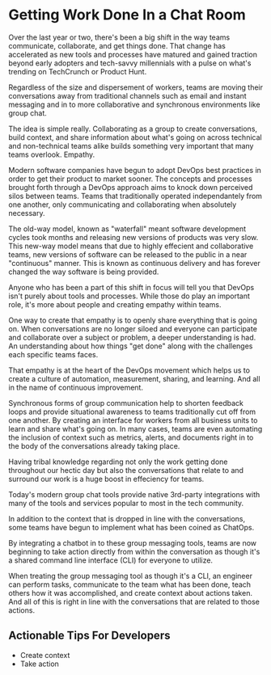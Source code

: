 # Getting Work Done In a Chat Room

Over the last year or two, there's been a big shift in the way teams communicate, collaborate, and get things done. That change has accelerated as new tools and processes have matured and gained traction beyond early adopters and tech-savvy millennials with a pulse on what's trending on TechCrunch or Product Hunt. 

Regardless of the size and dispersement of workers, teams are moving their conversations away from traditional channels such as email and instant messaging and in to more collaborative and synchronous environments like group chat.

The idea is simple really. Collaborating as a group to create conversations, build context, and share information about what's going on across technical and non-technical teams alike builds something very important that many teams overlook. Empathy.

Modern software companies have begun to adopt DevOps best practices in order to get their product to market sooner. The concepts and processes brought forth through a DevOps approach aims to knock down perceived silos between teams. Teams that traditionally operated independantely from one another, only communicating and collaborating when absolutely necessary.

The old-way model, known as "waterfall" meant software development cycles took months and releasing new versions of products was very slow. This new-way model means that due to highly effecient and collaborative teams, new versions of software can be released to the public in a near "continuous" manner. This is known as continuous delivery and has forever changed the way software is being provided.

Anyone who has been a part of this shift in focus will tell you that DevOps isn't purely about tools and processes. While those do play an important role, it's more about people and creating empathy within teams.

One way to create that empathy is to openly share everything that is going on. When conversations are no longer siloed and everyone can participate and collaborate over a subject or problem, a deeper understanding is had. An understanding about how things "get done" along with the challenges each specific teams faces.

That empathy is at the heart of the DevOps movement which helps us to create a culture of automation, measurement, sharing, and learning. And all in the name of continuous improvement.

Synchronous forms of group communication help to shorten feedback loops and provide situational awareness to teams traditionally cut off from one another. By creating an interface for workers from all business units to learn and share what's going on. In many cases, teams are even automating the inclusion of context such as metrics, alerts, and documents right in to the body of the conversations already taking place.

Having tribal knowledge regarding not only the work getting done throughout our hectic day but also the conversations that relate to and surround our work is a huge boost in effeciency for teams. 

Today's modern group chat tools provide native 3rd-party integrations with many of the tools and services popular to most in the tech community.

In addition to the context that is dropped in line with the conversations, some teams have begun to implement what has been coined as ChatOps.

By integrating a chatbot in to these group messaging tools, teams are now beginning to take action directly from within the conversation as though it's a shared command line interface (CLI) for everyone to utilize. 

When treating the group messaging tool as though it's a CLI, an engineer can perform tasks, communicate to the team what has been done, teach others how it was accomplished, and create context about actions taken. And all of this is right in line with the conversations that are related to those actions.

## Actionable Tips For Developers


- Create context
- Take action
 
